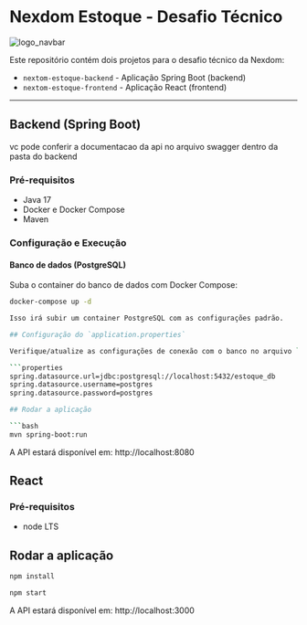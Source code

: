 # Nexdom Estoque - Desafio Técnico
![logo_navbar](https://github.com/user-attachments/assets/6e0f3b57-a1d7-4de1-a29e-66c7dbf47773)

Este repositório contém dois projetos para o desafio técnico da Nexdom:

- `nextom-estoque-backend` - Aplicação Spring Boot (backend)
- `nextom-estoque-frontend` - Aplicação React (frontend)

---

## Backend (Spring Boot)

vc pode conferir a documentacao da api no arquivo swagger dentro da pasta do backend

### Pré-requisitos

- Java 17  
- Docker e Docker Compose  
- Maven  

### Configuração e Execução

#### Banco de dados (PostgreSQL)

Suba o container do banco de dados com Docker Compose:

```bash
docker-compose up -d

Isso irá subir um container PostgreSQL com as configurações padrão.

## Configuração do `application.properties`

Verifique/atualize as configurações de conexão com o banco no arquivo `src/main/resources/application.properties`:

```properties
spring.datasource.url=jdbc:postgresql://localhost:5432/estoque_db
spring.datasource.username=postgres
spring.datasource.password=postgres

## Rodar a aplicação

```bash
mvn spring-boot:run
```
A API estará disponível em: http://localhost:8080


## React

### Pré-requisitos

- node LTS  

## Rodar a aplicação

```bash
npm install
```
```bash
npm start
```
A API estará disponível em: http://localhost:3000



